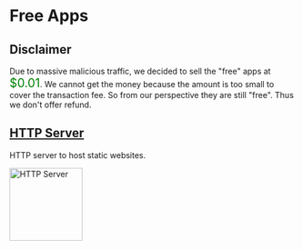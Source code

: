 # Free Apps

## Disclaimer

Due to massive malicious traffic, we decided to sell the "free" apps at <span style='color: green; font-size: 150%'>$0.01</span>.
We cannot get the money because the amount is too small to cover the transaction fee. So from our perspective they are still "free". Thus we don't offer refund.


## [HTTP Server](/http-server/)

HTTP server to host static websites.

<a href='/http-server/'><img width='128' src='/img/http-server/icon.png' alt='HTTP Server'/></a>
